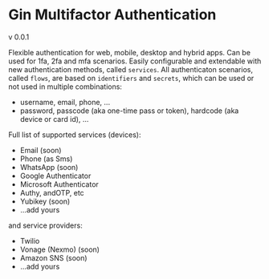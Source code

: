 # Gin Multifactor Authentication


v 0.0.1


Flexible authentication for web, mobile, desktop and hybrid apps. Can be used for 1fa, 2fa and mfa scenarios. Easily configurable and extendable with new authentication methods, called `services`. All authenticaton scenarios, called `flows`, are based on `identifiers` and `secrets`, which can be used or not used in multiple combinations:
- username, email, phone, ...
- password, passcode (aka one-time pass or token), hardcode (aka device or card id), ...

Full list of supported services (devices):
- Email (soon)
- Phone (as Sms)
- WhatsApp (soon)
- Google Authenticator
- Microsoft Authenticator
- Authy, andOTP, etc
- Yubikey (soon)
- ...add yours

and service providers:  
- Twilio
- Vonage (Nexmo) (soon)
- Amazon SNS (soon)
- ...add yours
